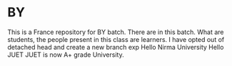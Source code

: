# BY
This is a France repository for BY batch.
There are in this batch.
What are students, the people present in this class are learners.
I have opted out of detached head and create a new branch exp
Hello Nirma University
Hello JUET 
JUET is now A+ grade University.


